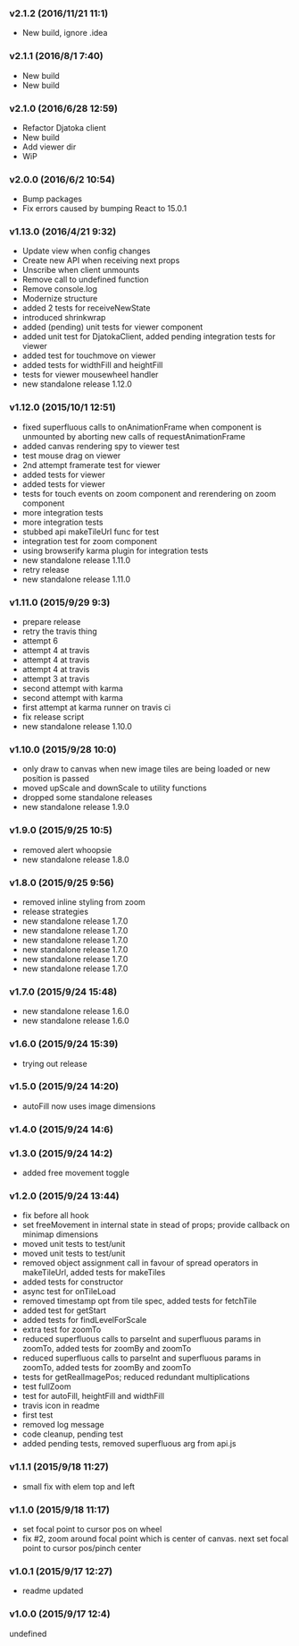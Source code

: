 ### v2.1.2	(2016/11/21 11:1)
* New build, ignore .idea

### v2.1.1	(2016/8/1 7:40)
* New build
* New build

### v2.1.0	(2016/6/28 12:59)
* Refactor Djatoka client
* New build
* Add viewer dir
* WiP

### v2.0.0	(2016/6/2 10:54)
* Bump packages
* Fix errors caused by bumping React to 15.0.1

### v1.13.0	(2016/4/21 9:32)
* Update view when config changes
* Create new API when receiving next props
* Unscribe when client unmounts
* Remove call to undefined function
* Remove console.log
* Modernize structure
* added 2 tests for receiveNewState
* introduced shrinkwrap
* added (pending) unit tests for viewer component
* added unit test for DjatokaClient, added pending integration tests for viewer
* added test for touchmove on viewer
* added tests for widthFill and heightFill
* tests for viewer mousewheel handler
* new standalone release 1.12.0

### v1.12.0	(2015/10/1 12:51)
* fixed superfluous calls to onAnimationFrame when component is unmounted by aborting new calls of requestAnimationFrame
* added canvas rendering spy to viewer test
* test mouse drag on viewer
* 2nd attempt framerate test for viewer
* added tests for viewer
* added tests for viewer
* tests for touch events on zoom component and rerendering on zoom component
* more integration tests
* more integration tests
* stubbed api makeTileUrl func for test
* integration test for zoom component
* using browserify karma plugin for integration tests
* new standalone release 1.11.0
* retry release
* new standalone release 1.11.0

### v1.11.0	(2015/9/29 9:3)
* prepare release
* retry the travis thing
* attempt 6
* attempt 4 at travis
* attempt 4 at travis
* attempt 4 at travis
* attempt 3 at travis
* second attempt with karma
* second attempt with karma
* first attempt at karma runner on travis ci
* fix release script
* new standalone release 1.10.0

### v1.10.0	(2015/9/28 10:0)
* only draw to canvas when new image tiles are being loaded or new position is passed
* moved upScale and downScale to utility functions
* dropped some standalone releases
* new standalone release 1.9.0

### v1.9.0	(2015/9/25 10:5)
* removed alert whoopsie
* new standalone release 1.8.0

### v1.8.0	(2015/9/25 9:56)
* removed inline styling from zoom
* release strategies
* new standalone release 1.7.0
* new standalone release 1.7.0
* new standalone release 1.7.0
* new standalone release 1.7.0
* new standalone release 1.7.0
* new standalone release 1.7.0

### v1.7.0	(2015/9/24 15:48)
* new standalone release 1.6.0
* new standalone release 1.6.0

### v1.6.0	(2015/9/24 15:39)
* trying out release

### v1.5.0	(2015/9/24 14:20)
* autoFill now uses image dimensions

### v1.4.0	(2015/9/24 14:6)


### v1.3.0	(2015/9/24 14:2)
* added free movement toggle

### v1.2.0	(2015/9/24 13:44)
* fix before all hook
* set freeMovement in internal state in stead of props; provide callback on minimap dimensions
* moved unit tests to test/unit
* moved unit tests to test/unit
* removed object assignment call in favour of spread operators in makeTileUrl, added tests for makeTiles
* added tests for constructor
* async test for onTileLoad
* removed timestamp opt from tile spec, added tests for fetchTile
* added test for getStart
* added tests for findLevelForScale
* extra test for zoomTo
* reduced superfluous calls to parseInt and superfluous params in zoomTo, added tests for zoomBy and zoomTo
* reduced superfluous calls to parseInt and superfluous params in zoomTo, added tests for zoomBy and zoomTo
* tests for getRealImagePos; reduced redundant multiplications
* test fullZoom
* test for autoFill, heightFill and widthFill
* travis icon in readme
* first test
* removed log message
* code cleanup, pending test
* added pending tests, removed superfluous arg from api.js

### v1.1.1	(2015/9/18 11:27)
* small fix with elem top and left

### v1.1.0	(2015/9/18 11:17)
* set focal point to cursor pos on wheel
* fix #2, zoom around focal point which is center of canvas. next set focal point to cursor pos/pinch center

### v1.0.1	(2015/9/17 12:27)
* readme updated

### v1.0.0	(2015/9/17 12:4)


undefined